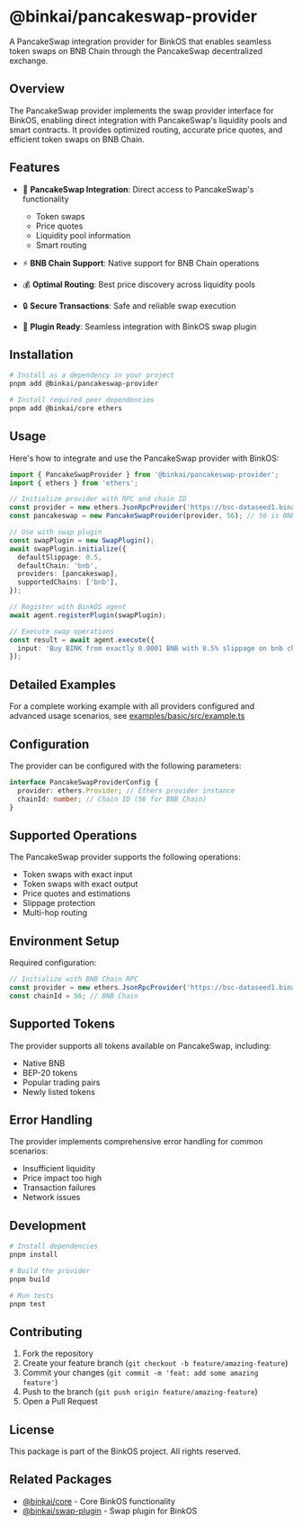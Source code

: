 # @binkai/pancakeswap-provider

A PancakeSwap integration provider for BinkOS that enables seamless token swaps on BNB Chain through the PancakeSwap decentralized exchange.

## Overview

The PancakeSwap provider implements the swap provider interface for BinkOS, enabling direct integration with PancakeSwap's liquidity pools and smart contracts. It provides optimized routing, accurate price quotes, and efficient token swaps on BNB Chain.

## Features

- 🥞 **PancakeSwap Integration**: Direct access to PancakeSwap's functionality

  - Token swaps
  - Price quotes
  - Liquidity pool information
  - Smart routing

- ⚡ **BNB Chain Support**: Native support for BNB Chain operations
- 💰 **Optimal Routing**: Best price discovery across liquidity pools
- 🔒 **Secure Transactions**: Safe and reliable swap execution
- 🔌 **Plugin Ready**: Seamless integration with BinkOS swap plugin

## Installation

```bash
# Install as a dependency in your project
pnpm add @binkai/pancakeswap-provider

# Install required peer dependencies
pnpm add @binkai/core ethers
```

## Usage

Here's how to integrate and use the PancakeSwap provider with BinkOS:

```typescript
import { PancakeSwapProvider } from '@binkai/pancakeswap-provider';
import { ethers } from 'ethers';

// Initialize provider with RPC and chain ID
const provider = new ethers.JsonRpcProvider('https://bsc-dataseed1.binance.org');
const pancakeswap = new PancakeSwapProvider(provider, 56); // 56 is BNB Chain's chainId

// Use with swap plugin
const swapPlugin = new SwapPlugin();
await swapPlugin.initialize({
  defaultSlippage: 0.5,
  defaultChain: 'bnb',
  providers: [pancakeswap],
  supportedChains: ['bnb'],
});

// Register with BinkOS agent
await agent.registerPlugin(swapPlugin);

// Execute swap operations
const result = await agent.execute({
  input: 'Buy BINK from exactly 0.0001 BNB with 0.5% slippage on bnb chain',
});
```

## Detailed Examples

For a complete working example with all providers configured and advanced usage scenarios, see [examples/basic/src/example.ts](../../../examples/basic/src/example.ts)

## Configuration

The provider can be configured with the following parameters:

```typescript
interface PancakeSwapProviderConfig {
  provider: ethers.Provider; // Ethers provider instance
  chainId: number; // Chain ID (56 for BNB Chain)
}
```

## Supported Operations

The PancakeSwap provider supports the following operations:

- Token swaps with exact input
- Token swaps with exact output
- Price quotes and estimations
- Slippage protection
- Multi-hop routing

## Environment Setup

Required configuration:

```typescript
// Initialize with BNB Chain RPC
const provider = new ethers.JsonRpcProvider('https://bsc-dataseed1.binance.org');
const chainId = 56; // BNB Chain
```

## Supported Tokens

The provider supports all tokens available on PancakeSwap, including:

- Native BNB
- BEP-20 tokens
- Popular trading pairs
- Newly listed tokens

## Error Handling

The provider implements comprehensive error handling for common scenarios:

- Insufficient liquidity
- Price impact too high
- Transaction failures
- Network issues

## Development

```bash
# Install dependencies
pnpm install

# Build the provider
pnpm build

# Run tests
pnpm test
```

## Contributing

1. Fork the repository
2. Create your feature branch (`git checkout -b feature/amazing-feature`)
3. Commit your changes (`git commit -m 'feat: add some amazing feature'`)
4. Push to the branch (`git push origin feature/amazing-feature`)
5. Open a Pull Request

## License

This package is part of the BinkOS project. All rights reserved.

## Related Packages

- [@binkai/core](../../core/README.md) - Core BinkOS functionality
- [@binkai/swap-plugin](../../plugins/swap/README.md) - Swap plugin for BinkOS
